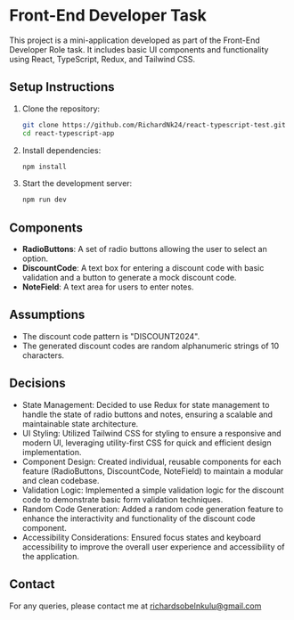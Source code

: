 
# Front-End Developer Task

This project is a mini-application developed as part of the Front-End Developer Role task. It includes basic UI components and functionality using React, TypeScript, Redux, and Tailwind CSS.

## Setup Instructions

1. Clone the repository:
   ```bash
   git clone https://github.com/RichardNk24/react-typescript-test.git
   cd react-typescript-app
   ```

2. Install dependencies:
   ```bash
   npm install
   ```

3. Start the development server:
   ```bash
   npm run dev
   ```

## Components

- **RadioButtons**: A set of radio buttons allowing the user to select an option.
- **DiscountCode**: A text box for entering a discount code with basic validation and a button to generate a mock discount code.
- **NoteField**: A text area for users to enter notes.

## Assumptions

- The discount code pattern is "DISCOUNT2024".
- The generated discount codes are random alphanumeric strings of 10 characters.

## Decisions

- State Management: Decided to use Redux for state management to handle the state of radio buttons and notes, ensuring a scalable and maintainable state architecture.
- UI Styling: Utilized Tailwind CSS for styling to ensure a responsive and modern UI, leveraging utility-first CSS for quick and efficient design implementation.
- Component Design: Created individual, reusable components for each feature (RadioButtons, DiscountCode, NoteField) to maintain a modular and clean codebase.
- Validation Logic: Implemented a simple validation logic for the discount code to demonstrate basic form validation techniques.
- Random Code Generation: Added a random code generation feature to enhance the interactivity and functionality of the discount code component.
- Accessibility Considerations: Ensured focus states and keyboard accessibility to improve the overall user experience and accessibility of the application.

## Contact

For any queries, please contact me at richardsobelnkulu@gmail.com